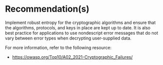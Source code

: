 # Recommendation(s)

Implement robust entropy for the cryptographic algorithms and ensure that the algorithms, protocols, and keys in place are kept up to date. It is also best practice for applications to use nondescript error messages that do not vary between error types when decrypting user-supplied data.

For more information, refer to the following resource:

- <https://owasp.org/Top10/A02_2021-Cryptographic_Failures/>
